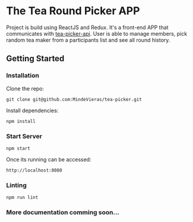 
# The Tea Round Picker APP

Project is build using ReactJS and Redux. It's a front-end APP that communicates with [tea-picker-api](https://github.com/MindeVieras/tea-picker-api). User is able to manage members, pick random tea maker from a participants list and see all round history.

## Getting Started

### Installation

Clone the repo:
```
git clone git@github.com:MindeVieras/tea-picker.git
```

Install dependencies:
```
npm install
```

### Start Server
```
npm start
```
Once its running can be accessed:
```
http://localhost:8080
```

### Linting
```
npm run lint
```

### More documentation comming soon...
